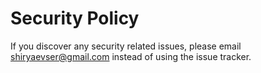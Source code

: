 # Security Policy

If you discover any security related issues, please email shiryaevser@gmail.com instead of using the issue tracker.
